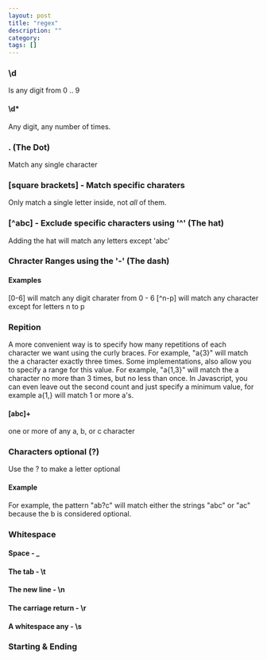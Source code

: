 ```yaml
---
layout: post
title: "regex"
description: ""
category:
tags: []
---
```

### \d

Is any digit from 0 .. 9

#### \d*

Any digit, any number of times.

### . (The Dot)

Match any single character

### [square brackets] - Match specific charaters
Only match a single letter inside, not _all_ of them.

### [^abc] - Exclude specific characters using '^' (The hat)

Adding the hat will match any letters except 'abc'

### Chracter Ranges using the '-' (The dash)

#### Examples
[0-6] will match any digit charater from 0 - 6
[^n-p] will match any character except for letters n to p

### Repition

A more convenient way is to specify how many repetitions of each character we want using the curly braces. For example, "a{3}" will match the a character exactly three times. Some implementations, also allow you to specify a range for this value. For example, "a{1,3}" will match the a character no more than 3 times, but no less than once. In Javascript, you can even leave out the second count and just specify a minimum value, for example a{1,} will match 1 or more a's.

#### [abc]+
one or more of any a, b, or c character

### Characters optional (?)

Use the ? to make a letter optional

#### Example
For example, the pattern "ab?c" will match either the strings "abc" or "ac" because the b is considered optional.

### Whitespace

#### Space - _
#### The tab - \t
#### The new line - \n
#### The carriage return - \r
#### A whitespace any - \s

### Starting & Ending

